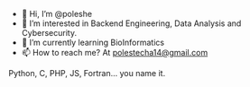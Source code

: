 - 👋 Hi, I’m @poleshe
- 👀 I’m interested in Backend Engineering, Data Analysis and Cybersecurity.
- 🌱 I’m currently learning BioInformatics
- 📫 How to reach me? At polestecha14@gmail.com

Python, C, PHP, JS, Fortran... you name it.

<!---
poleshe/poleshe is a ✨ special ✨ repository because its `README.md` (this file) appears on your GitHub profile.
You can click the Preview link to take a look at your changes.
--->
